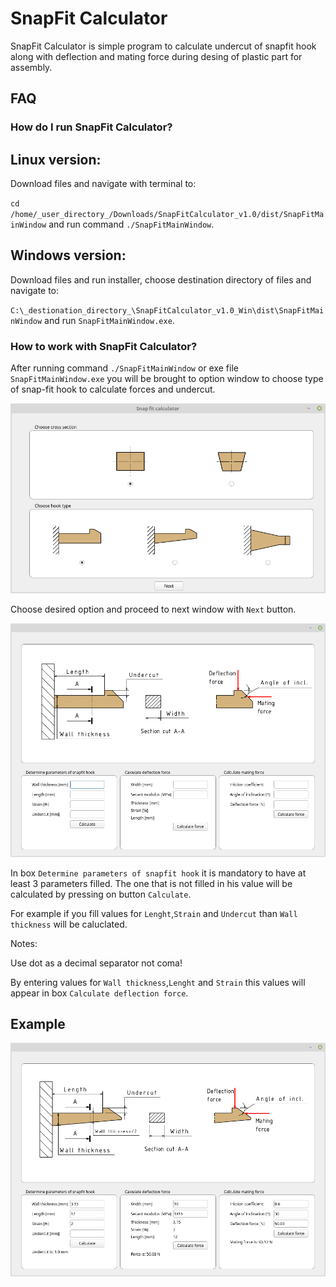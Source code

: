SnapFit Calculator
========

SnapFit Calculator is simple program to calculate undercut
of snapfit hook along with deflection and mating force during desing of plastic part for assembly. 



FAQ
---

### How do I run SnapFit Calculator?

Linux version:
--------------
Download files and navigate with terminal to:

`cd /home/_user_directory_/Downloads/SnapFitCalculator_v1.0/dist/SnapFitMainWindow` and run command `./SnapFitMainWindow`.

Windows version:
--------------
Download files and run installer, choose destination directory of files and navigate to:

`C:\_destionation_directory_\SnapFitCalculator_v1.0_Win\dist\SnapFitMainWindow` and run `SnapFitMainWindow.exe`.


### How to work with SnapFit Calculator?

After running command `./SnapFitMainWindow` or exe file `SnapFitMainWindow.exe` you will be brought to option window to choose type of snap-fit hook to calculate forces and undercut.
 
![SnapFit Calculator Main Window](https://github.com/Azzazil/SnapFit_Calculator/blob/master/MainWindow.png)

Choose desired option and proceed to next window with `Next` button.

![SnapFit Calculator SnapFit Calculator](https://github.com/Azzazil/SnapFit_Calculator/blob/master/SnapFitCalculator.png)

In box `Determine parameters of snapfit hook` it is mandatory to have at least 3 parameters filled. The one that is not filled in his value will be calculated by pressing on button `Calculate`. 

For example if you fill values for `Lenght`,`Strain` and `Undercut` than `Wall thickness` will be caluclated. 

Notes: 

Use dot as a decimal separator not coma!

By entering values for `Wall thickness`,`Lenght` and `Strain` this values will appear in box `Calculate deflection force`.

Example
-------

![SnapFit Calculator Example](https://github.com/Azzazil/SnapFit_Calculator/blob/master/Example.png)
